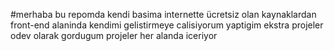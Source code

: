 #merhaba bu repomda kendi basima internette ücretsiz olan kaynaklardan front-end alaninda kendimi gelistirmeye calisiyorum yaptigim ekstra projeler odev olarak gordugum projeler her alanda iceriyor


